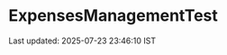 # ExpensesManagementTest












































































































Last updated: 2025-07-23 23:46:10 IST
